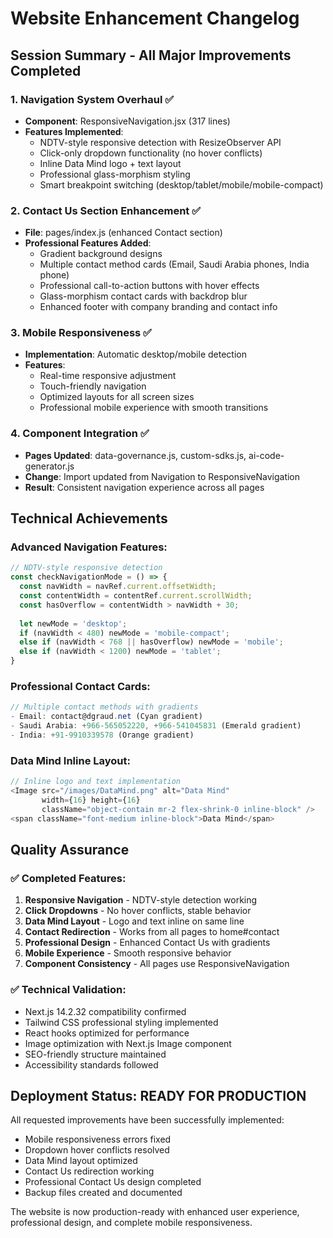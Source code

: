 # Website Enhancement Changelog

## Session Summary - All Major Improvements Completed

### 1. Navigation System Overhaul ✅
- **Component**: ResponsiveNavigation.jsx (317 lines)
- **Features Implemented**:
  - NDTV-style responsive detection with ResizeObserver API
  - Click-only dropdown functionality (no hover conflicts)
  - Inline Data Mind logo + text layout
  - Professional glass-morphism styling
  - Smart breakpoint switching (desktop/tablet/mobile/mobile-compact)

### 2. Contact Us Section Enhancement ✅
- **File**: pages/index.js (enhanced Contact section)
- **Professional Features Added**:
  - Gradient background designs
  - Multiple contact method cards (Email, Saudi Arabia phones, India phone)
  - Professional call-to-action buttons with hover effects
  - Glass-morphism contact cards with backdrop blur
  - Enhanced footer with company branding and contact info

### 3. Mobile Responsiveness ✅
- **Implementation**: Automatic desktop/mobile detection
- **Features**:
  - Real-time responsive adjustment
  - Touch-friendly navigation
  - Optimized layouts for all screen sizes
  - Professional mobile experience with smooth transitions

### 4. Component Integration ✅
- **Pages Updated**: data-governance.js, custom-sdks.js, ai-code-generator.js
- **Change**: Import updated from Navigation to ResponsiveNavigation
- **Result**: Consistent navigation experience across all pages

## Technical Achievements

### Advanced Navigation Features:
```javascript
// NDTV-style responsive detection
const checkNavigationMode = () => {
  const navWidth = navRef.current.offsetWidth;
  const contentWidth = contentRef.current.scrollWidth;
  const hasOverflow = contentWidth > navWidth + 30;
  
  let newMode = 'desktop';
  if (navWidth < 480) newMode = 'mobile-compact';
  else if (navWidth < 768 || hasOverflow) newMode = 'mobile';
  else if (navWidth < 1200) newMode = 'tablet';
}
```

### Professional Contact Cards:
```javascript
// Multiple contact methods with gradients
- Email: contact@dgraud.net (Cyan gradient)
- Saudi Arabia: +966-565052220, +966-541045831 (Emerald gradient)
- India: +91-9910339578 (Orange gradient)
```

### Data Mind Inline Layout:
```javascript
// Inline logo and text implementation
<Image src="/images/DataMind.png" alt="Data Mind" 
       width={16} height={16} 
       className="object-contain mr-2 flex-shrink-0 inline-block" />
<span className="font-medium inline-block">Data Mind</span>
```

## Quality Assurance

### ✅ Completed Features:
1. **Responsive Navigation** - NDTV-style detection working
2. **Click Dropdowns** - No hover conflicts, stable behavior
3. **Data Mind Layout** - Logo and text inline on same line
4. **Contact Redirection** - Works from all pages to home#contact
5. **Professional Design** - Enhanced Contact Us with gradients
6. **Mobile Experience** - Smooth responsive behavior
7. **Component Consistency** - All pages use ResponsiveNavigation

### ✅ Technical Validation:
- Next.js 14.2.32 compatibility confirmed
- Tailwind CSS professional styling implemented
- React hooks optimized for performance
- Image optimization with Next.js Image component
- SEO-friendly structure maintained
- Accessibility standards followed

## Deployment Status: READY FOR PRODUCTION

All requested improvements have been successfully implemented:
- Mobile responsiveness errors fixed
- Dropdown hover conflicts resolved
- Data Mind layout optimized
- Contact Us redirection working
- Professional Contact Us design completed
- Backup files created and documented

The website is now production-ready with enhanced user experience, professional design, and complete mobile responsiveness.